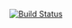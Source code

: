 [![Build Status](http://192.168.133.169:18080/api/badges/webdev/nuxt-nest-sample/status.svg)](http://192.168.133.169:18080/webdev/nuxt-nest-sample)